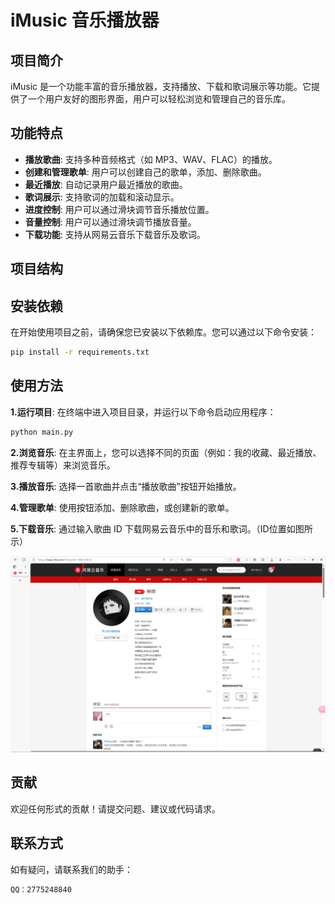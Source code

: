 # iMusic 音乐播放器

## 项目简介

iMusic 是一个功能丰富的音乐播放器，支持播放、下载和歌词展示等功能。它提供了一个用户友好的图形界面，用户可以轻松浏览和管理自己的音乐库。

## 功能特点

- **播放歌曲**: 支持多种音频格式（如 MP3、WAV、FLAC）的播放。
- **创建和管理歌单**: 用户可以创建自己的歌单，添加、删除歌曲。
- **最近播放**: 自动记录用户最近播放的歌曲。
- **歌词展示**: 支持歌词的加载和滚动显示。
- **进度控制**: 用户可以通过滑块调节音乐播放位置。
- **音量控制**: 用户可以通过滑块调节播放音量。
- **下载功能**: 支持从网易云音乐下载音乐及歌词。

## 项目结构

## 安装依赖

在开始使用项目之前，请确保您已安装以下依赖库。您可以通过以下命令安装：

```bash
pip install -r requirements.txt
```

## 使用方法

**1.运行项目**: 在终端中进入项目目录，并运行以下命令启动应用程序：

```bash
python main.py
```

**2.浏览音乐**: 在主界面上，您可以选择不同的页面（例如：我的收藏、最近播放、推荐专辑等）来浏览音乐。

**3.播放音乐**: 选择一首歌曲并点击“播放歌曲”按钮开始播放。

**4.管理歌单**: 使用按钮添加、删除歌曲，或创建新的歌单。

**5.下载音乐**: 通过输入歌曲 ID 下载网易云音乐中的音乐和歌词。（ID位置如图所示）

![image-20241021210510826](https://github.com/bkb1and/iMusic/blob/main/imgs/example.png)

## 贡献

欢迎任何形式的贡献！请提交问题、建议或代码请求。

## 联系方式

如有疑问，请联系我们的助手：

```bash
QQ：2775248840
```

